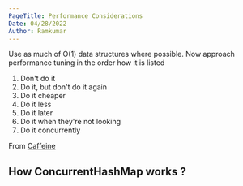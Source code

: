```yaml
---
PageTitle: Performance Considerations
Date: 04/28/2022
Author: Ramkumar    
---
```



Use as much of O(1) data structures where possible. Now approach performance tuning in the order how it is listed

1. Don't do it
2. Do it, but don't do it again
3. Do it cheaper
4. Do it less
5. Do it later
6. Do it when they're not looking
7. Do it concurrently

From [Caffeine](https://docs.google.com/presentation/d/1NlDxyXsUG1qlVHMl4vsUUBQfAJ2c2NsFPNPr2qymIBs/edit#slide=id.g833e19c165_1_641)


## How ConcurrentHashMap works ? 





